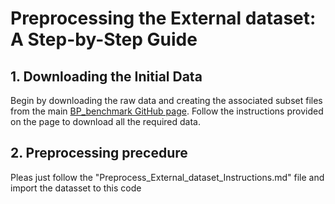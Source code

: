 
# Preprocessing the External dataset: A Step-by-Step Guide


## 1. Downloading the Initial Data

Begin by downloading the raw data and creating the associated subset files from the main [BP_benchmark GitHub page](https://github.com/inventec-ai-center/bp-benchmark). Follow the instructions provided on the page to download all the required data.  



## 2. Preprocessing precedure

Pleas just follow the "Preprocess_External_dataset_Instructions.md" file and import the datasset to this code



